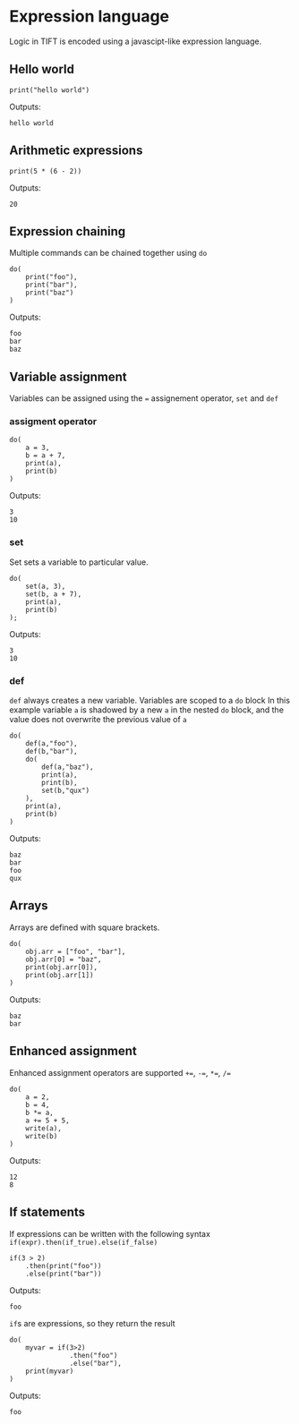 # Expression language

Logic in TIFT is encoded using a javascipt-like expression language.

## Hello world
```
print("hello world")
```
Outputs:
```
hello world
```

## Arithmetic expressions
```
print(5 * (6 - 2))
```
Outputs:
```
20
```

## Expression chaining 
Multiple commands can be chained together using `do`
```
do(
    print("foo"),
    print("bar"),
    print("baz")
)
```
Outputs:
```
foo
bar
baz
```

## Variable assignment
Variables can be assigned using the `=` assignement operator, `set` and `def`
### assigment operator
```
do(
    a = 3,
    b = a + 7,
    print(a),
    print(b)
)
```
Outputs:
```
3
10
```
### set
Set sets a variable to particular value.
```
do(
    set(a, 3),
    set(b, a + 7),
    print(a),
    print(b)
);
```
Outputs:
```
3
10
```
### def
`def` always creates a new variable. Variables are scoped to a `do` block
In this example variable `a` is shadowed by a new `a` in the nested `do` block, and the
value does not overwrite the previous value of `a`
```
do(
    def(a,"foo"),
    def(b,"bar"),
    do(
        def(a,"baz"),
        print(a),
        print(b),
        set(b,"qux")
    ),
    print(a),
    print(b)
)
```
Outputs:
```
baz
bar
foo
qux
```

## Arrays
Arrays are defined with square brackets.
```
do(
    obj.arr = ["foo", "bar"],
    obj.arr[0] = "baz",
    print(obj.arr[0]),
    print(obj.arr[1])
)
```
Outputs:
```
baz
bar
```

## Enhanced assignment
Enhanced assignment operators are supported `+=`, `-=`, `*=`, `/=`
```
do(
    a = 2,
    b = 4,
    b *= a,
    a += 5 + 5,
    write(a),
    write(b)
)
```
Outputs:
```
12
8
```

## If statements
If expressions can be written with the following syntax
`if(expr).then(if_true).else(if_false)`
```
if(3 > 2)
    .then(print("foo"))
    .else(print("bar"))
```
Outputs:
```
foo
```

`if`s are expressions, so they return the result
```
do(
    myvar = if(3>2)
               .then("foo")
               .else("bar"),
    print(myvar)
)
```
Outputs:
```
foo
```